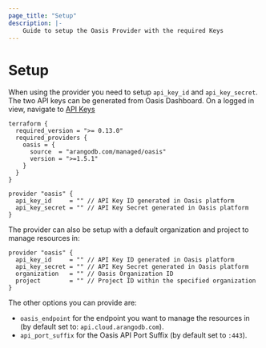 ```yaml
---
page_title: "Setup"
description: |-
    Guide to setup the Oasis Provider with the required Keys
---
```


# Setup

When using the provider you need to setup `api_key_id` and `api_key_secret`. The two API keys can be generated from Oasis Dashboard. On a logged in view, navigate to [API Keys](https://cloud.arangodb.com/dashboard/user/api-keys)

```hcl
terraform {
  required_version = ">= 0.13.0"
  required_providers {
    oasis = {
      source  = "arangodb.com/managed/oasis"
      version = ">=1.5.1"
    }
  }
}

provider "oasis" {
  api_key_id     = "" // API Key ID generated in Oasis platform
  api_key_secret = "" // API Key Secret generated in Oasis platform
}
```

The provider can also be setup with a default organization and project to manage resources in:

```hcl
provider "oasis" {
  api_key_id     = "" // API Key ID generated in Oasis platform
  api_key_secret = "" // API Key Secret generated in Oasis platform
  organization   = "" // Oasis Organization ID
  project        = "" // Project ID within the specified organization
}
```

The other options you can provide are:
- `oasis_endpoint` for the endpoint you want to manage the resources in (by default set to: `api.cloud.arangodb.com`).
- `api_port_suffix` for the Oasis API Port Suffix (by default set to `:443`).